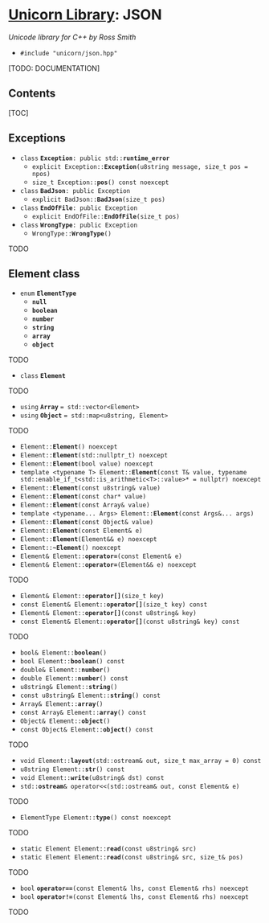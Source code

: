 # [Unicorn Library](index.html): JSON #

_Unicode library for C++ by Ross Smith_

* `#include "unicorn/json.hpp"`

[TODO: DOCUMENTATION]

## Contents ##

[TOC]

## Exceptions ##

* `class` **`Exception`**`: public std::`**`runtime_error`**
    * `explicit Exception::`**`Exception`**`(u8string message, size_t pos = npos)`
    * `size_t Exception::`**`pos`**`() const noexcept`
* `class` **`BadJson`**`: public Exception`
    * `explicit BadJson::`**`BadJson`**`(size_t pos)`
* `class` **`EndOfFile`**`: public Exception`
    * `explicit EndOfFile::`**`EndOfFile`**`(size_t pos)`
* `class` **`WrongType`**`: public Exception`
    * `WrongType::`**`WrongType`**`()`

TODO

## Element class ##

* `enum` **`ElementType`**
    * **`null`**
    * **`boolean`**
    * **`number`**
    * **`string`**
    * **`array`**
    * **`object`**

TODO

* `class` **`Element`**

TODO

* `using` **`Array`** `= std::vector<Element>`
* `using` **`Object`** `= std::map<u8string, Element>`

TODO

* `Element::`**`Element`**`() noexcept`
* `Element::`**`Element`**`(std::nullptr_t) noexcept`
* `Element::`**`Element`**`(bool value) noexcept`
* `template <typename T> Element::`**`Element`**`(const T& value, typename std::enable_if_t<std::is_arithmetic<T>::value>* = nullptr) noexcept`
* `Element::`**`Element`**`(const u8string& value)`
* `Element::`**`Element`**`(const char* value)`
* `Element::`**`Element`**`(const Array& value)`
* `template <typename... Args> Element::`**`Element`**`(const Args&... args)`
* `Element::`**`Element`**`(const Object& value)`
* `Element::`**`Element`**`(const Element& e)`
* `Element::`**`Element`**`(Element&& e) noexcept`
* `Element::`**`~Element`**`() noexcept`
* `Element& Element::`**`operator=`**`(const Element& e)`
* `Element& Element::`**`operator=`**`(Element&& e) noexcept`

TODO

* `Element& Element::`**`operator[]`**`(size_t key)`
* `const Element& Element::`**`operator[]`**`(size_t key) const`
* `Element& Element::`**`operator[]`**`(const u8string& key)`
* `const Element& Element::`**`operator[]`**`(const u8string& key) const`

TODO

* `bool& Element::`**`boolean`**`()`
* `bool Element::`**`boolean`**`() const`
* `double& Element::`**`number`**`()`
* `double Element::`**`number`**`() const`
* `u8string& Element::`**`string`**`()`
* `const u8string& Element::`**`string`**`() const`
* `Array& Element::`**`array`**`()`
* `const Array& Element::`**`array`**`() const`
* `Object& Element::`**`object`**`()`
* `const Object& Element::`**`object`**`() const`

TODO

* `void Element::`**`layout`**`(std::ostream& out, size_t max_array = 0) const`
* `u8string Element::`**`str`**`() const`
* `void Element::`**`write`**`(u8string& dst) const`
* `std::`**`ostream`**`& operator<<(std::ostream& out, const Element& e)`

TODO

* `ElementType Element::`**`type`**`() const noexcept`

TODO

* `static Element Element::`**`read`**`(const u8string& src)`
* `static Element Element::`**`read`**`(const u8string& src, size_t& pos)`

TODO

* `bool` **`operator==`**`(const Element& lhs, const Element& rhs) noexcept`
* `bool` **`operator!=`**`(const Element& lhs, const Element& rhs) noexcept`

TODO
